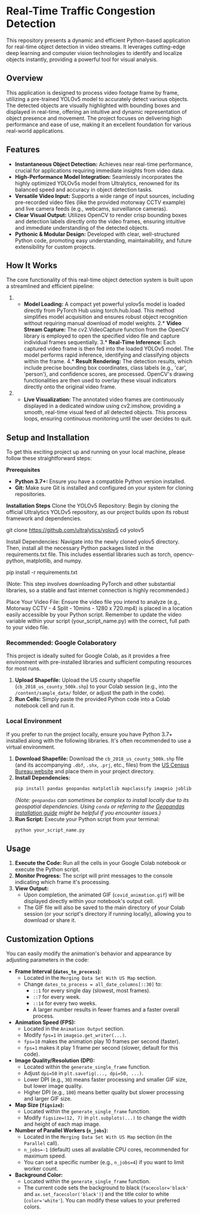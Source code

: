 
# **Real-Time Traffic Congestion Detection**

This repository presents a dynamic and efficient Python-based application for real-time object detection in video streams. It leverages cutting-edge deep learning and computer vision technologies to identify and localize objects instantly, providing a powerful tool for visual analysis.

## **Overview**

This application is designed to process video footage frame by frame, utilizing a pre-trained YOLOv5 model to accurately detect various objects. The detected objects are visually highlighted with bounding boxes and displayed in real-time, offering an intuitive and dynamic representation of object presence and movement. The project focuses on delivering high performance and ease of use, making it an excellent foundation for various real-world applications.

## **Features**

* **Instantaneous Object Detection:** Achieves near real-time performance, crucial for applications requiring immediate insights from video data.
* **High-Performance Model Integration:** Seamlessly incorporates the highly optimized YOLOv5s model from Ultralytics, renowned for its balanced speed and accuracy in object detection tasks.
* **Versatile Video Input:** Supports a wide range of input sources, including pre-recorded video files (like the provided motorway CCTV example) and live camera feeds (e.g., webcams, surveillance cameras).
* **Clear Visual Output:** Utilizes OpenCV to render crisp bounding boxes and detection labels directly onto the video frames, ensuring intuitive and immediate understanding of the detected objects.
* **Pythonic & Modular Design:** Developed with clear, well-structured Python code, promoting easy understanding, maintainability, and future extensibility for custom projects.


## **How It Works**

The core functionality of this real-time object detection system is built upon a streamlined and efficient pipeline:
1. * **Model Loading:** A compact yet powerful yolov5s model is loaded directly from PyTorch Hub using torch.hub.load. This method simplifies model acquisition and ensures robust object recognition without requiring manual download of model weights.
2.* **Video Stream Capture:** The cv2.VideoCapture function from the OpenCV library is employed to open the specified video file and capture individual frames sequentially.
3.* **Real-Time Inference:** Each captured video frame is then fed into the loaded YOLOv5 model. The model performs rapid inference, identifying and classifying objects within the frame.
4.* **Result Rendering:** The detection results, which include precise bounding box coordinates, class labels (e.g., 'car', 'person'), and confidence scores, are processed. OpenCV's drawing functionalities are then used to overlay these visual indicators directly onto the original video frame.
5. * **Live Visualization:** The annotated video frames are continuously displayed in a dedicated window using cv2.imshow, providing a smooth, real-time visual feed of all detected objects. This process loops, ensuring continuous monitoring until the user decides to quit.

## **Setup and Installation**
To get this exciting project up and running on your local machine, please follow these straightforward steps:

**Prerequisites**
* **Python 3.7+:** Ensure you have a compatible Python version installed.
* **Git:** Make sure Git is installed and configured on your system for cloning repositories.

**Installation Steps**
Clone the YOLOv5 Repository:
Begin by cloning the official Ultralytics YOLOv5 repository, as our project builds upon its robust framework and dependencies.

git clone https://github.com/ultralytics/yolov5
cd yolov5

Install Dependencies:
Navigate into the newly cloned yolov5 directory. Then, install all the necessary Python packages listed in the requirements.txt file. This includes essential libraries such as torch, opencv-python, matplotlib, and numpy.

pip install -r requirements.txt

(Note: This step involves downloading PyTorch and other substantial libraries, so a stable and fast internet connection is highly recommended.)

Place Your Video File:
Ensure the video file you intend to analyze (e.g., Motorway CCTV - 4 Split - 10mins - 1280 x 720.mp4) is placed in a location easily accessible by your Python script. Remember to update the video variable within your script (your_script_name.py) with the correct, full path to your video file.

### **Recommended: Google Colaboratory**

This project is ideally suited for Google Colab, as it provides a free environment with pre-installed libraries and sufficient computing resources for most runs.

1.  **Upload Shapefile:** Upload the US county shapefile (`cb_2018_us_county_500k.shp`) to your Colab session (e.g., into the `/content/sample_data/` folder, or adjust the path in the code).
2.  **Run Cells:** Simply paste the provided Python code into a Colab notebook cell and run it.

### **Local Environment**

If you prefer to run the project locally, ensure you have Python 3.7+ installed along with the following libraries. It's often recommended to use a virtual environment.

1.  **Download Shapefile:** Download the `cb_2018_us_county_500k.shp` file (and its accompanying `.dbf`, `.shx`, `.prj`, etc., files) from the [US Census Bureau website](https://www2.census.gov/geo/tiger/GENZ2018/shp/cb_2018_us_county_500k.zip) and place them in your project directory.
2.  **Install Dependencies:**
    ```bash
    pip install pandas geopandas matplotlib mapclassify imageio joblib numpy
    ```
    *(Note: `geopandas` can sometimes be complex to install locally due to its geospatial dependencies. Using `conda` or referring to the [Geopandas installation guide](https://geopandas.org/en/stable/getting_started/install.html) might be helpful if you encounter issues.)*
3.  **Run Script:** Execute your Python script from your terminal:
    ```bash
    python your_script_name.py
    ```

## **Usage**

1.  **Execute the Code:** Run all the cells in your Google Colab notebook or execute the Python script.
2.  **Monitor Progress:** The script will print messages to the console indicating which frame it's processing.
3.  **View Output:**
    * Upon completion, the animated GIF (`covid_animation.gif`) will be displayed directly within your notebook's output cell.
    * The GIF file will also be saved to the main directory of your Colab session (or your script's directory if running locally), allowing you to download or share it.

## **Customization Options**

You can easily modify the animation's behavior and appearance by adjusting parameters in the code:

* **Frame Interval (`dates_to_process`):**
    * Located in the `Merging Data Set With US Map` section.
    * Change `dates_to_process = all_date_columns[::30]` to:
        * `::1` for every single day (slowest, most frames).
        * `::7` for every week.
        * `::14` for every two weeks.
        * A larger number results in fewer frames and a faster overall process.
* **Animation Speed (FPS):**
    * Located in the `Animation Output` section.
    * Modify `fps=1` in `imageio.get_writer(...)`.
    * `fps=10` makes the animation play 10 frames per second (faster).
    * `fps=1` makes it play 1 frame per second (slower, default for this code).
* **Image Quality/Resolution (DPI):**
    * Located within the `generate_single_frame` function.
    * Adjust `dpi=50` in `plt.savefig(..., dpi=50, ...)`.
    * Lower DPI (e.g., `30`) means faster processing and smaller GIF size, but lower image quality.
    * Higher DPI (e.g., `100`) means better quality but slower processing and larger GIF size.
* **Map Size (`figsize`):**
    * Located within the `generate_single_frame` function.
    * Modify `figsize=(12, 7)` in `plt.subplots(...)` to change the width and height of each map image.
* **Number of Parallel Workers (`n_jobs`):**
    * Located in the `Merging Data Set With US Map` section (in the `Parallel` call).
    * `n_jobs=-1` (default) uses all available CPU cores, recommended for maximum speed.
    * You can set a specific number (e.g., `n_jobs=4`) if you want to limit worker count.
* **Background Color:**
    * Located within the `generate_single_frame` function.
    * The current code sets the background to black (`facecolor='black'` and `ax.set_facecolor('black')`) and the title color to white (`color='white'`). You can modify these values to your preferred colors.
